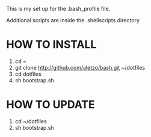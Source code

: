 This is my set up for the .bash_profile file.

Additional scripts are inside the .shellscripts directory

HOW TO INSTALL
==============

1. cd ~
2. git clone http://github.com/aletzo/bash.git ~/dotfiles
3. cd dotfiles
4. sh bootstrap.sh

HOW TO UPDATE
=============
1. cd ~/dotfiles
2. sh bootstrap.sh
